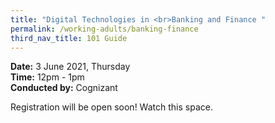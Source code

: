 ```yaml
---
title: "Digital Technologies in <br>Banking and Finance "
permalink: /working-adults/banking-finance
third_nav_title: 101 Guide
---
```

**Date:** 3 June 2021, Thursday  
**Time:** 12pm - 1pm  
**Conducted by:** Cognizant

Registration will be open soon! Watch this space.
